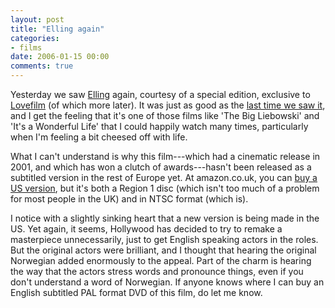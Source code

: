 ```yaml
---
layout: post
title: "Elling again"
categories:
- films
date: 2006-01-15 00:00
comments: true
---
```


<p>Yesterday we saw <a href="http://www.imdb.com/title/tt0279064/?fr=c2l0ZT1kZnx0dD0xfGZiPXV8cG49MHxrdz0xfHE9ZWxsaW5nfGZ0PTF8bXg9MjB8bG09NTAwfGNvPTF8aHRtbD0xfG5tPTE_;fc=1;ft=22;fm=1">Elling</a> again, courtesy of a special edition, exclusive to <a href="http://www.lovefilm.com">Lovefilm</a> (of which more later). It was just as good as the <a href="http://www.rousette.org.uk/blog/archives/2003/04/20/elling/">last time we saw it</a>, and I get the feeling that it's one of those films like 'The Big Liebowski' and 'It's a Wonderful Life' that I could happily watch many times, particularly when I'm feeling a bit cheesed off with life.</p>

<p>What I can't understand is why this film---which had a cinematic release in 2001, and which has won a clutch of awards---hasn't been released as a subtitled version in the rest of Europe yet. At amazon.co.uk, you can <a href="http://www.amazon.co.uk/exec/obidos/ASIN/B00006L92B/butshesagirl-21/">buy a US version</a>, but it's both a Region 1 disc (which isn't too much of a problem for most people in the UK) and in NTSC format (which is).</p>

<p>I notice with a slightly sinking heart that a new version is being made in the US. Yet again, it seems, Hollywood has decided to try to remake a masterpiece unnecessarily, just to get English speaking actors in the roles. But the original actors were brilliant, and I thought that hearing the original Norwegian added enormously to the appeal. Part of the charm is hearing the way that the actors stress words and pronounce things, even if you don't understand a word of Norwegian. If anyone knows where I can buy an English subtitled PAL format DVD of this film, do let me know.</p>



